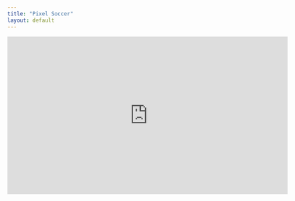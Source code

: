 ```yaml
---
title: "Pixel Soccer"
layout: default
---
```




<!-- 16:9 aspect ratio -->
<div class="embed-responsive embed-responsive-16by9">
  <iframe width="640" height="360" src="https://www.youtube.com/embed/H47IjiQBbeY" frameborder="0" allowfullscreen=""></iframe>
</div>
